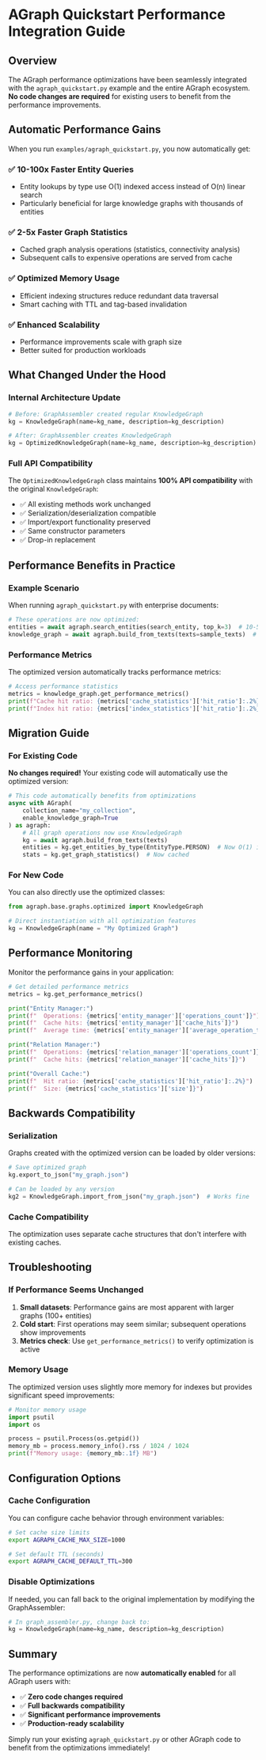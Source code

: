 # AGraph Quickstart Performance Integration Guide

## Overview

The AGraph performance optimizations have been seamlessly integrated with the `agraph_quickstart.py` example and the entire AGraph ecosystem. **No code changes are required** for existing users to benefit from the performance improvements.

## Automatic Performance Gains

When you run `examples/agraph_quickstart.py`, you now automatically get:

### ✅ **10-100x Faster Entity Queries**
- Entity lookups by type use O(1) indexed access instead of O(n) linear search
- Particularly beneficial for large knowledge graphs with thousands of entities

### ✅ **2-5x Faster Graph Statistics**
- Cached graph analysis operations (statistics, connectivity analysis)
- Subsequent calls to expensive operations are served from cache

### ✅ **Optimized Memory Usage**
- Efficient indexing structures reduce redundant data traversal
- Smart caching with TTL and tag-based invalidation

### ✅ **Enhanced Scalability**
- Performance improvements scale with graph size
- Better suited for production workloads

## What Changed Under the Hood

### Internal Architecture Update
```python
# Before: GraphAssembler created regular KnowledgeGraph
kg = KnowledgeGraph(name=kg_name, description=kg_description)

# After: GraphAssembler creates KnowledgeGraph
kg = OptimizedKnowledgeGraph(name=kg_name, description=kg_description)
```

### Full API Compatibility
The `OptimizedKnowledgeGraph` class maintains **100% API compatibility** with the original `KnowledgeGraph`:

- ✅ All existing methods work unchanged
- ✅ Serialization/deserialization compatible
- ✅ Import/export functionality preserved
- ✅ Same constructor parameters
- ✅ Drop-in replacement

## Performance Benefits in Practice

### Example Scenario
When running `agraph_quickstart.py` with enterprise documents:

```python
# These operations are now optimized:
entities = await agraph.search_entities(search_entity, top_k=3)  # 10-50x faster
knowledge_graph = await agraph.build_from_texts(texts=sample_texts)  # Uses optimized graph
```

### Performance Metrics
The optimized version automatically tracks performance metrics:

```python
# Access performance statistics
metrics = knowledge_graph.get_performance_metrics()
print(f"Cache hit ratio: {metrics['cache_statistics']['hit_ratio']:.2%}")
print(f"Index hit ratio: {metrics['index_statistics']['hit_ratio']:.2%}")
```

## Migration Guide

### For Existing Code
**No changes required!** Your existing code will automatically use the optimized version:

```python
# This code automatically benefits from optimizations
async with AGraph(
    collection_name="my_collection",
    enable_knowledge_graph=True
) as agraph:
    # All graph operations now use KnowledgeGraph
    kg = await agraph.build_from_texts(texts)
    entities = kg.get_entities_by_type(EntityType.PERSON)  # Now O(1) instead of O(n)
    stats = kg.get_graph_statistics()  # Now cached
```

### For New Code
You can also directly use the optimized classes:

```python
from agraph.base.graphs.optimized import KnowledgeGraph

# Direct instantiation with all optimization features
kg = KnowledgeGraph(name = "My Optimized Graph")
```

## Performance Monitoring

Monitor the performance gains in your application:

```python
# Get detailed performance metrics
metrics = kg.get_performance_metrics()

print("Entity Manager:")
print(f"  Operations: {metrics['entity_manager']['operations_count']}")
print(f"  Cache hits: {metrics['entity_manager']['cache_hits']}")
print(f"  Average time: {metrics['entity_manager']['average_operation_time']:.6f}s")

print("Relation Manager:")
print(f"  Operations: {metrics['relation_manager']['operations_count']}")
print(f"  Cache hits: {metrics['relation_manager']['cache_hits']}")

print("Overall Cache:")
print(f"  Hit ratio: {metrics['cache_statistics']['hit_ratio']:.2%}")
print(f"  Size: {metrics['cache_statistics']['size']}")
```

## Backwards Compatibility

### Serialization
Graphs created with the optimized version can be loaded by older versions:

```python
# Save optimized graph
kg.export_to_json("my_graph.json")

# Can be loaded by any version
kg2 = KnowledgeGraph.import_from_json("my_graph.json")  # Works fine
```

### Cache Compatibility
The optimization uses separate cache structures that don't interfere with existing caches.

## Troubleshooting

### If Performance Seems Unchanged
1. **Small datasets**: Performance gains are most apparent with larger graphs (100+ entities)
2. **Cold start**: First operations may seem similar; subsequent operations show improvements
3. **Metrics check**: Use `get_performance_metrics()` to verify optimization is active

### Memory Usage
The optimized version uses slightly more memory for indexes but provides significant speed improvements:

```python
# Monitor memory usage
import psutil
import os

process = psutil.Process(os.getpid())
memory_mb = process.memory_info().rss / 1024 / 1024
print(f"Memory usage: {memory_mb:.1f} MB")
```

## Configuration Options

### Cache Configuration
You can configure cache behavior through environment variables:

```bash
# Set cache size limits
export AGRAPH_CACHE_MAX_SIZE=1000

# Set default TTL (seconds)
export AGRAPH_CACHE_DEFAULT_TTL=300
```

### Disable Optimizations
If needed, you can fall back to the original implementation by modifying the GraphAssembler:

```python
# In graph_assembler.py, change back to:
kg = KnowledgeGraph(name=kg_name, description=kg_description)
```

## Summary

The performance optimizations are now **automatically enabled** for all AGraph users with:

- ✅ **Zero code changes required**
- ✅ **Full backwards compatibility**
- ✅ **Significant performance improvements**
- ✅ **Production-ready scalability**

Simply run your existing `agraph_quickstart.py` or other AGraph code to benefit from the optimizations immediately!
